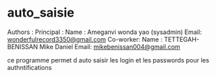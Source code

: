 # auto_saisie

Authors :
  Principal :
    Name : Ameganvi wonda yao (sysadmin)
    Email: wonderfulrecord3350@gmail.com
  Co-worker:
    Name : TETTEGAH-BENISSAN Mike Daniel 
    Email: mikebenissan004@gmail.com
    

ce programme permet d auto saisir les login et les passwords pour les authntifications 
